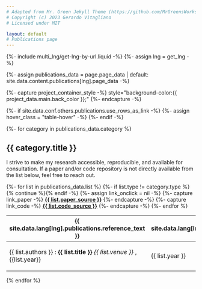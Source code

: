 ```yaml
---
# Adapted from Mr. Green Jekyll Theme (https://github.com/MrGreensWorkshop/MrGreen-JekyllTheme)
# Copyright (c) 2023 Gerardo Vitagliano
# Licensed under MIT

layout: default
# Publications page
---
```

{%- include multi_lng/get-lng-by-url.liquid -%}
{%- assign lng = get_lng -%}

{%- assign publications_data = page.page_data | default: site.data.content.publications[lng].page_data -%}

{%- capture project_container_style -%} style="background-color:{{ project_data.main.back_color }};" {%- endcapture -%}

{%- if site.data.conf.others.publications.use_rows_as_link -%}
{%- assign hover_class = "table-hover" -%}
{%- endif -%}

{%- for category in publications_data.category %}
<div class="multipurpose-container publication-container" id="{{ category.type }}" style="border-left-color:{{ category.color }};">
  <h2>{{ category.title }}</h2>

I strive to make my research accessible, reproducible, and available for consultation. If a paper and/or code repository is not directly available from the list below, feel free to reach out.

  <table class="table {{ hover_class }}">
    <thead>
      <tr>
        <th>{{ site.data.lang[lng].publications.reference_text }}</th>
        <th>{{ site.data.lang[lng].publications.date_text }}</th>
        <th>{{ site.data.lang[lng].publications.doc_text }}</th>
        <th>{{ site.data.lang[lng].publications.code_text }}</th>
      </tr>
    </thead>
    <tbody>
      {%- for list in publications_data.list %}
        {%- if list.type != category.type %}{% continue %}{% endif -%}
        {%- assign link_onclick = nil -%}
        {%- capture link_paper -%} <a href="{{ list.paper_url }}" target="_blank" rel="noopener noreferrer"><b>{{ list.paper_source }}</b></a> {%- endcapture -%}
        {%- capture link_code -%} <a href="{{ list.code_url }}" target="_blank" rel="noopener noreferrer"><b>{{ list.code_source }}</b></a> {%- endcapture -%}
        <tr class="publication-item" {{ link_onclick }}>
          <td width="100%">
            <p>{{ list.authors }} : <b> {{ list.title }} </b> <i> {{ list.venue }} </i>, {{list.year}} </p>
          </td>
          <td>
            <p>{{ list.year }}</p>
          </td>
          <td>
            <p>{{ link_paper }}</p>
          </td>
           <td>
            <p>{{ link_code }}</p>
          </td>
        </tr>
      {%- endfor %}
    </tbody>
  </table>
</div>
{% endfor %}

